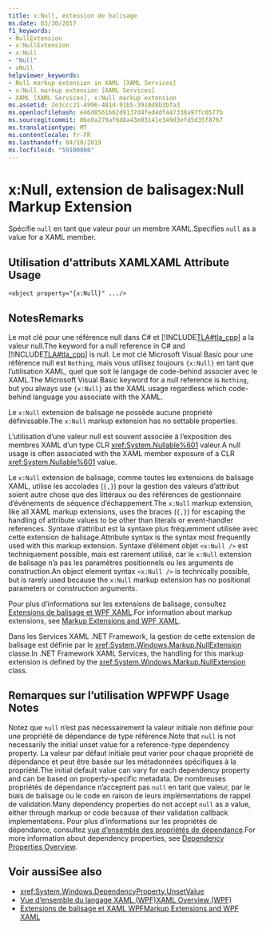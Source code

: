 ```yaml
---
title: x:Null, extension de balisage
ms.date: 03/30/2017
f1_keywords:
- NullExtension
- x:NullExtension
- x:Null
- "Null"
- xNull
helpviewer_keywords:
- Null markup extension in XAML [XAML Services]
- x:Null markup extension [XAML Services]
- XAML [XAML Services], x:Null markup extension
ms.assetid: 2e3ccc21-4996-481d-91b5-3910d8b3bfa3
ms.openlocfilehash: e46d8561b62d9137d4fed4df447338a97fc0577b
ms.sourcegitcommit: 0be8a279af6d8a43e03141e349d3efd5d35f8767
ms.translationtype: MT
ms.contentlocale: fr-FR
ms.lasthandoff: 04/18/2019
ms.locfileid: "59100806"
---
```

# <a name="xnull-markup-extension"></a><span data-ttu-id="b57ad-102">x:Null, extension de balisage</span><span class="sxs-lookup"><span data-stu-id="b57ad-102">x:Null Markup Extension</span></span>
<span data-ttu-id="b57ad-103">Spécifie `null` en tant que valeur pour un membre XAML.</span><span class="sxs-lookup"><span data-stu-id="b57ad-103">Specifies `null` as a value for a XAML member.</span></span>  
  
## <a name="xaml-attribute-usage"></a><span data-ttu-id="b57ad-104">Utilisation d'attributs XAML</span><span class="sxs-lookup"><span data-stu-id="b57ad-104">XAML Attribute Usage</span></span>  
  
```xaml  
<object property="{x:Null}" .../>  
```  
  
## <a name="remarks"></a><span data-ttu-id="b57ad-105">Notes</span><span class="sxs-lookup"><span data-stu-id="b57ad-105">Remarks</span></span>  
 <span data-ttu-id="b57ad-106">Le mot clé pour une référence null dans C# et [!INCLUDE[TLA#tla_cpp](../../../includes/tlasharptla-cpp-md.md)] a la valeur null.</span><span class="sxs-lookup"><span data-stu-id="b57ad-106">The keyword for a null reference in C# and [!INCLUDE[TLA#tla_cpp](../../../includes/tlasharptla-cpp-md.md)] is null.</span></span> <span data-ttu-id="b57ad-107">Le mot clé Microsoft Visual Basic pour une référence null est `Nothing`, mais vous utilisez toujours `{x:Null}` en tant que l’utilisation XAML, quel que soit le langage de code-behind associer avec le XAML.</span><span class="sxs-lookup"><span data-stu-id="b57ad-107">The Microsoft Visual Basic keyword for a null reference is `Nothing`, but you always use `{x:Null}` as the XAML usage regardless which code-behind language you associate with the XAML.</span></span>  
  
 <span data-ttu-id="b57ad-108">Le `x:Null` extension de balisage ne possède aucune propriété définissable.</span><span class="sxs-lookup"><span data-stu-id="b57ad-108">The `x:Null` markup extension has no settable properties.</span></span>  
  
 <span data-ttu-id="b57ad-109">L’utilisation d’une valeur null est souvent associée à l’exposition des membres XAML d’un type CLR <xref:System.Nullable%601> valeur.</span><span class="sxs-lookup"><span data-stu-id="b57ad-109">A null usage is often associated with the XAML member exposure of a CLR <xref:System.Nullable%601> value.</span></span>  
  
 <span data-ttu-id="b57ad-110">Le `x:Null` extension de balisage, comme toutes les extensions de balisage XAML, utilise les accolades (`{,}`) pour la gestion des valeurs d’attribut soient autre chose que des littéraux ou des références de gestionnaire d’événements de séquence d’échappement.</span><span class="sxs-lookup"><span data-stu-id="b57ad-110">The `x:Null` markup extension, like all XAML markup extensions, uses the braces (`{,}`) for escaping the handling of attribute values to be other than literals or event-handler references.</span></span> <span data-ttu-id="b57ad-111">Syntaxe d’attribut est la syntaxe plus fréquemment utilisée avec cette extension de balisage.</span><span class="sxs-lookup"><span data-stu-id="b57ad-111">Attribute syntax is the syntax most frequently used with this markup extension.</span></span> <span data-ttu-id="b57ad-112">Syntaxe d’élément objet `<x:Null />` est techniquement possible, mais est rarement utilisé, car le `x:Null` extension de balisage n’a pas les paramètres positionnels ou les arguments de construction.</span><span class="sxs-lookup"><span data-stu-id="b57ad-112">An object element syntax `<x:Null />` is technically possible, but is rarely used because the `x:Null` markup extension has no positional parameters or construction arguments.</span></span>  
  
 <span data-ttu-id="b57ad-113">Pour plus d’informations sur les extensions de balisage, consultez [Extensions de balisage et WPF XAML](../wpf/advanced/markup-extensions-and-wpf-xaml.md).</span><span class="sxs-lookup"><span data-stu-id="b57ad-113">For information about markup extensions, see [Markup Extensions and WPF XAML](../wpf/advanced/markup-extensions-and-wpf-xaml.md).</span></span>  
  
 <span data-ttu-id="b57ad-114">Dans les Services XAML .NET Framework, la gestion de cette extension de balisage est définie par le <xref:System.Windows.Markup.NullExtension> classe.</span><span class="sxs-lookup"><span data-stu-id="b57ad-114">In .NET Framework XAML Services, the handling for this markup extension is defined by the <xref:System.Windows.Markup.NullExtension> class.</span></span>  
  
## <a name="wpf-usage-notes"></a><span data-ttu-id="b57ad-115">Remarques sur l’utilisation WPF</span><span class="sxs-lookup"><span data-stu-id="b57ad-115">WPF Usage Notes</span></span>  
 <span data-ttu-id="b57ad-116">Notez que `null` n’est pas nécessairement la valeur initiale non définie pour une propriété de dépendance de type référence.</span><span class="sxs-lookup"><span data-stu-id="b57ad-116">Note that `null` is not necessarily the initial unset value for a reference-type dependency property.</span></span> <span data-ttu-id="b57ad-117">La valeur par défaut initiale peut varier pour chaque propriété de dépendance et peut être basée sur les métadonnées spécifiques à la propriété.</span><span class="sxs-lookup"><span data-stu-id="b57ad-117">The initial default value can vary for each dependency property and can be based on property-specific metadata.</span></span> <span data-ttu-id="b57ad-118">De nombreuses propriétés de dépendance n’acceptent pas `null` en tant que valeur, par le biais de balisage ou le code en raison de leurs implémentations de rappel de validation.</span><span class="sxs-lookup"><span data-stu-id="b57ad-118">Many dependency properties do not accept `null` as a value, either through markup or code because of their validation callback implementations.</span></span> <span data-ttu-id="b57ad-119">Pour plus d’informations sur les propriétés de dépendance, consultez [vue d’ensemble des propriétés de dépendance](../wpf/advanced/dependency-properties-overview.md).</span><span class="sxs-lookup"><span data-stu-id="b57ad-119">For more information about dependency properties, see [Dependency Properties Overview](../wpf/advanced/dependency-properties-overview.md).</span></span>  
  
## <a name="see-also"></a><span data-ttu-id="b57ad-120">Voir aussi</span><span class="sxs-lookup"><span data-stu-id="b57ad-120">See also</span></span>

- <xref:System.Windows.DependencyProperty.UnsetValue>
- [<span data-ttu-id="b57ad-121">Vue d’ensemble du langage XAML (WPF)</span><span class="sxs-lookup"><span data-stu-id="b57ad-121">XAML Overview (WPF)</span></span>](../wpf/advanced/xaml-overview-wpf.md)
- [<span data-ttu-id="b57ad-122">Extensions de balisage et XAML WPF</span><span class="sxs-lookup"><span data-stu-id="b57ad-122">Markup Extensions and WPF XAML</span></span>](../wpf/advanced/markup-extensions-and-wpf-xaml.md)
